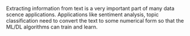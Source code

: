 
Extracting information from text is a very important part of many data scence applications. Applications like sentiment analysis, topic classification need to convert the text to some numerical form so that the ML/DL algorithms can train and learn. 


